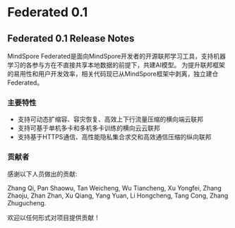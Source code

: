 # Federated 0.1

## Federated 0.1 Release Notes

MindSpore Federated是面向MindSpore开发者的开源联邦学习工具，支持机器学习的各参与方在不直接共享本地数据的前提下，共建AI模型。
为提升联邦框架的易用性和用户开发效率，相关代码现已从MindSpore框架中剥离，独立建仓Federated。

### 主要特性

* 支持可动态扩缩容、容灾恢复、高效上下行流量压缩的横向端云联邦
* 支持可基于单机多卡和多机多卡训练的横向云云联邦
* 支持基于HTTPS通信、高性能隐私集合求交和高效通信压缩的纵向联邦

### 贡献者

感谢以下人员做出的贡献:

Zhang Qi, Pan Shaowu, Tan Weicheng, Wu Tiancheng, Xu Yongfei, Zhang Zhaoju, Zhan Zhan, Xu Qiang, Yang Yuan, Li Hongcheng, Tang Cong, Zhang Zhugucheng.


欢迎以任何形式对项目提供贡献！
